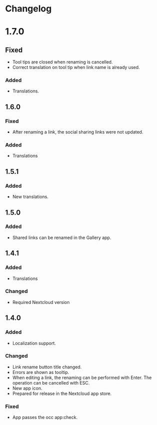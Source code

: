 # Changelog

# 1.7.0
## Fixed
- Tool tips are closed when renaming is cancelled.
- Correct translation on tool tip when link name is already used.

### Added
- Translations.

## 1.6.0
### Fixed
- After renaming a link, the social sharing links were not updated.

### Added
- Translations

## 1.5.1
### Added
- New translations.

## 1.5.0
### Added
- Shared links can be renamed in the Gallery app.

## 1.4.1
### Added
- Translations

### Changed
- Required Nextcloud version

## 1.4.0
### Added
- Localization support.

### Changed
- Link rename button title changed.
- Errors are shown as tooltip.
- When editing a link, the renaming can be performed with Enter. The operation can be cancelled with ESC.
- New app icon.
- Prepared for release in the Nextcloud app store.

### Fixed
- App passes the occ app:check.
